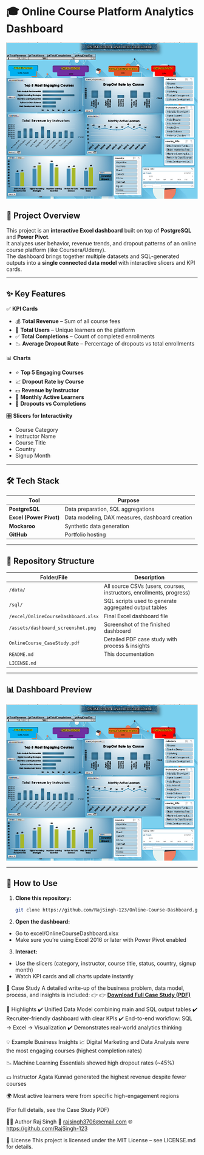 # 🎓 Online Course Platform Analytics Dashboard

![Dashboard Screenshot](assets/dashboard_screenshot.png)

## 📌 Project Overview
This project is an **interactive Excel dashboard** built on top of **PostgreSQL** and **Power Pivot**.  
It analyzes user behavior, revenue trends, and dropout patterns of an online course platform (like Coursera/Udemy).  
The dashboard brings together multiple datasets and SQL-generated outputs into a **single connected data model** with interactive slicers and KPI cards.

---

## ✨ Key Features
✅ **KPI Cards**
- 💰 **Total Revenue** – Sum of all course fees  
- 👥 **Total Users** – Unique learners on the platform  
- ✅ **Total Completions** – Count of completed enrollments  
- 📉 **Average Dropout Rate** – Percentage of dropouts vs total enrollments  

📊 **Charts**
- ⭐ **Top 5 Engaging Courses**
- 📈 **Dropout Rate by Course**
- 💵 **Revenue by Instructor**
- 📅 **Monthly Active Learners**
- 🔄 **Dropouts vs Completions**

🎛 **Slicers for Interactivity**
- Course Category
- Instructor Name
- Course Title
- Country
- Signup Month

---

## 🛠️ Tech Stack
| Tool | Purpose |
|------|---------|
| **PostgreSQL** | Data preparation, SQL aggregations |
| **Excel (Power Pivot)** | Data modeling, DAX measures, dashboard creation |
| **Mockaroo** | Synthetic data generation |
| **GitHub** | Portfolio hosting |

---

## 📂 Repository Structure
| Folder/File | Description |
|-------------|-------------|
| `/data/` | All source CSVs (users, courses, instructors, enrollments, progress) |
| `/sql/` | SQL scripts used to generate aggregated output tables |
| `/excel/OnlineCourseDashboard.xlsx` | Final Excel dashboard file |
| `/assets/dashboard_screenshot.png` | Screenshot of the finished dashboard |
| `OnlineCourse_CaseStudy.pdf` | Detailed PDF case study with process & insights |
| `README.md` | This documentation |
| `LICENSE.md` |

---

## 📊 Dashboard Preview
![Dashboard Screenshot](assets/dashboard_screenshot.png)

---

## 🚀 How to Use
1. **Clone this repository:**
   ```bash
   git clone https://github.com/RajSingh-123/Online-Course-Dashboard.git

2. **Open the dashboard:**
- Go to excel/OnlineCourseDashboard.xlsx
- Make sure you’re using Excel 2016 or later with Power Pivot enabled

3. **Interact:**
- Use the slicers (category, instructor, course title, status, country, signup month)
- Watch KPI cards and all charts update instantly

📄 Case Study
A detailed write-up of the business problem, data model, process, and insights is included:
👉 👉 [**Download Full Case Study (PDF)**](OnlineCourse_CaseStudy.pdf)


🌟 Highlights
✔️ Unified Data Model combining main and SQL output tables
✔️ Recruiter-friendly dashboard with clear KPIs
✔️ End-to-end workflow: SQL → Excel → Visualization
✔️ Demonstrates real-world analytics thinking

💡 Example Business Insights
📈 Digital Marketing and Data Analysis were the most engaging courses (highest completion rates)

📉 Machine Learning Essentials showed high dropout rates (~45%)

💵 Instructor Agata Kunrad generated the highest revenue despite fewer courses

🌍 Most active learners were from specific high-engagement regions

(For full details, see the Case Study PDF)

👨‍💻 Author
Raj Singh
📧 rajsingh3706@email.com
🌐 https://github.com/RajSingh-123

📜 License
This project is licensed under the MIT License – see LICENSE.md for details.
